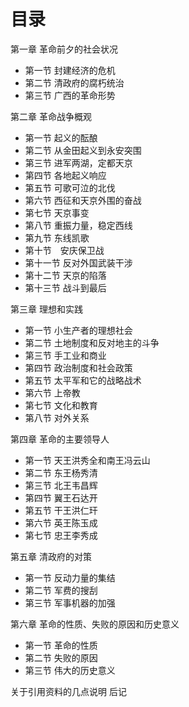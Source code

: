 # 目录

第一章  革命前夕的社会状况
* 第一节  封建经济的危机
* 第二节  清政府的腐朽统治
* 第三节  广西的革命形势

第二章  革命战争概观
* 第一节  起义的酝酿
* 第二节  从金田起义到永安突围
* 第三节  进军两湖，定都天京
* 第四节  各地起义响应
* 第五节  可歌可泣的北伐
* 第六节  西征和天京外围的奋战
* 第七节  天京事变
* 第八节  重振力量，稳定西线
* 第九节  东线凯歌
* 第十节　安庆保卫战
* 第十一节  反对外国武装干涉
* 第十二节  天京的陷落
* 第十三节  战斗到最后

第三章  理想和实践
* 第一节  小生产者的理想社会
* 第二节  土地制度和反对地主的斗争
* 第三节  手工业和商业
* 第四节  政治制度和社会政策
* 第五节  太平军和它的战略战术
* 第六节  上帝教
* 第七节  文化和教育
* 第八节  对外关系

第四章  革命的主要领导人
* 第一节  天王洪秀全和南王冯云山
* 第二节  东王杨秀清
* 第三节  北王韦昌辉
* 第四节  翼王石达开
* 第五节  干王洪仁玕
* 第六节  英王陈玉成
* 第七节  忠王李秀成

第五章  清政府的对策
* 第一节  反动力量的集结
* 第二节  军费的搜刮
* 第三节  军事机器的加强

第六章  革命的性质、失败的原因和历史意义
* 第一节  革命的性质
* 第二节  失败的原因
* 第三节  伟大的历史意义

关于引用资料的几点说明
后记